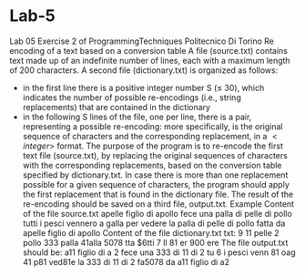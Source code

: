 # Lab-5
Lab 05 Exercise 2  of ProgrammingTechniques Politecnico Di Torino
Re
encoding of a text based on a conversion table
A file (source.txt) contains text made up of an indefinite number of lines, each with a maximum length of 200 characters. A second file (dictionary.txt) is organized as follows:
- in the first line there is a positive integer number S (≤ 30), which indicates the number of possible re-encodings (i.e., string replacements) that are contained in the dictionary
- in the following S lines of the file, one per line, there is a <replaced> <original> pair, representing a possible re-encoding: more specifically, <original> is the original sequence of characters and <replaced> the corresponding replacement, in a $<integer>$ format.
The purpose of the program is to re-encode the first text file (source.txt), by replacing the original sequences of characters with the corresponding replacements, based on the conversion table specified by dictionary.txt. In case there is more than one replacement possible for a given sequence of characters, the program should apply the first replacement that is found in the dictionary file. The result of the re-encoding should be saved on a third file, output.txt.
Example
Content of the file
source.txt
apelle figlio di apollo
fece una palla di pelle
di pollo
tutti i pesci vennero a galla
per vedere la palla di pelle di pollo
fatta da apelle figlio di apollo
Content of the file dictionary.txt txt:
9
$11$ pelle
$2$ pollo
$333$ palla
$41$alla
$5078$ tta
$6tti
$7$ ll
$81$ er
$900$ ere
The file output.txt should be:
a$11$ figlio di a $2$ fece una
$333$ di $11$ di $2$ tu $6$
i pesci venn $81$ oag $41$
p$81$ ved$81$e la $333$ di  $11$ di $2$
fa$5078$ da a$11$ figlio di a$2$
